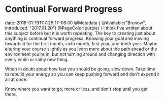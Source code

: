 # Continual Forward Progress
date: 2016-01-19T07:28:17-06:00
@Metadata {
  @Available("Brunow", introduced: "2017.01.20")
  @PageColor(purple)
}
I think I've written about this subject before but it is worth repeating. The key to creating just about anything is continual forward progress. Knowing your goal and moving towards it for the first month, sixth month, first year, and tenth year. Maybe altering your course slightly as you learn more about the path ahead or the environment you're in, but not turning around and changing direction with every whim or shiny new thing.

When in doubt about how fast you should be going, slow down. Take time to rebuild your energy so you can keep pushing forward and don't expend it all at once.

Know where you want to go, more or less, and don't stop until you get there.
